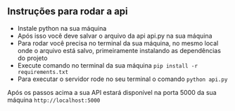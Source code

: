 ## Instruções para rodar a api

- Instale python na sua máquina
- Após isso você deve salvar o arquivo da api api.py na sua máquina
- Para rodar você precisa no terminal da sua máquina, no mesmo local onde o arquivo está salvo, primeiramente instalando as dependências do projeto
- Execute comando no terminal da sua máquina `pip install -r requirements.txt`
- Para executar o servidor rode no seu terminal o comando `python api.py`

Após os passos acima a sua API estará disponível na porta 5000 da sua máquina `http://localhost:5000`
